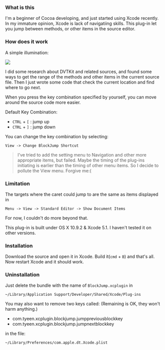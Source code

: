 ### What is this
I'm a beginner of Cocoa developing, and just started using Xcode recently.
In my immature opinion, Xcode is lack of navigatiing skills.
This plug-in let you jump between methods, or other items in the source editor.

### How does it work
A simple illumination:

![](https://raw.github.com/tyeen/BlockJump/master/screen_record.gif)

I did some research about DVTKit and related sources, and found some ways to get the
range of the methods and other items in the current source file.
Then I just wrote some code that check the current location and find where to go next.

When you press the key combination specified by yourself, you can move around
the source code more easier.

Default Key Combination:

* `CTRL` + `[` :  jump up
* `CTRL` + `]` :  jump down

You can change the key combination by selecting:

    View -> Change BlockJump Shortcut

> I've tried to add the setting menu to Navigation and other more appropriate items,
  but failed. Maybe the timing of the plug-ins initiating is earlier than the
  timing of other menu items.
  So I decide to pollute the View menu. Forgive me:(

### Limitation
The targets where the caret could jump to are the same as items displayed in

    Menu -> View -> Standard Editor -> Show Document Items

For now, I couldn't do more beyond that.

This plug-in is built under OS X 10.9.2 & Xcode 5.1. I haven't tested it on other versions.

### Installation
Download the source and open it in Xcode. Build it(`cmd` + `B`) and that's all.
Now restart Xcode and it should work.

### Uninstallation
Just delete the bundle with the name of `BlockJump.xcplugin` in

    ~/Library/Application Support/Developer/Shared/Xcode/Plug-ins

You may also want to remove two keys called: (Remaining is OK, they won't harm anything.)

* com.tyeen.xcplugin.blockjump.jumppreviousblockkey
* com.tyeen.xcplugin.blockjump.jumpnextblockkey

in the file:

    ~/Library/Preferences/com.apple.dt.Xcode.plist
